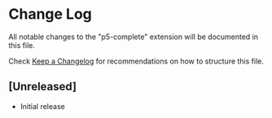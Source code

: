 # Change Log

All notable changes to the "p5-complete" extension will be documented in this file.

Check [Keep a Changelog](http://keepachangelog.com/) for recommendations on how to structure this file.

## [Unreleased]

- Initial release